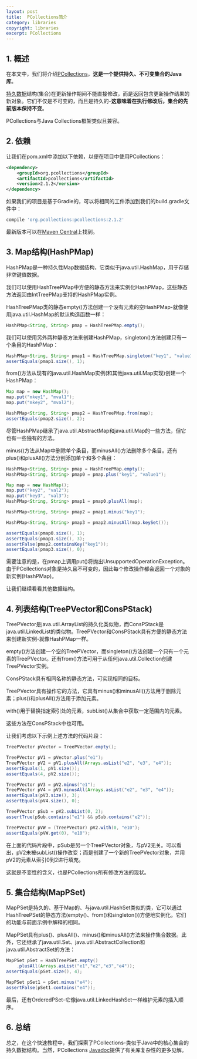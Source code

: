 ```yaml
---
layout: post
title:  PCollections简介
category: libraries
copyright: libraries
excerpt: PCollections
---
```


## 1. 概述

在本文中，我们将介绍[PCollections](https://github.com/hrldcpr/pcollections)，**这是一个提供持久、不可变集合的Java库**。

[持久数据](https://en.wikipedia.org/wiki/Persistent_data_structure)结构(集合)在更新操作期间不能直接修改，而是返回包含更新操作结果的新对象。它们不仅是不可变的，而且是持久的-**这意味着在执行修改后，集合的先前版本保持不变**。

PCollections与Java Collections框架类似且兼容。

## 2. 依赖

让我们在pom.xml中添加以下依赖，以便在项目中使用PCollections：

```xml
<dependency>
    <groupId>org.pcollections</groupId>
    <artifactId>pcollections</artifactId>
    <version>2.1.2</version>
</dependency>
```

如果我们的项目是基于Gradle的，可以将相同的工件添加到我们的build.gradle文件中：

```groovy
compile 'org.pcollections:pcollections:2.1.2'
```

最新版本可以在[Maven Central](https://mvnrepository.com/artifact/org.pcollections/pcollections)上找到。

## 3. Map结构(HashPMap)

HashPMap是一种持久性Map数据结构，它类似于java.util.HashMap，用于存储非空键值数据。

我们可以使用HashTreePMap中方便的静态方法来实例化HashPMap，这些静态方法返回由IntTreePMap支持的HashPMap实例。

HashTreePMap类的静态empty()方法创建一个没有元素的空HashPMap-就像使用java.util.HashMap的默认构造函数一样：

```java
HashPMap<String, String> pmap = HashTreePMap.empty();
```

我们可以使用另外两种静态方法来创建HashPMap，singleton()方法创建只有一个条目的HashPMap：

```java
HashPMap<String, String> pmap1 = HashTreePMap.singleton("key1", "value1");
assertEquals(pmap1.size(), 1);
```

from()方法从现有的java.util.HashMap实例(和其他java.util.Map实现)创建一个HashPMap：

```java
Map map = new HashMap();
map.put("mkey1", "mval1");
map.put("mkey2", "mval2");

HashPMap<String, String> pmap2 = HashTreePMap.from(map);
assertEquals(pmap2.size(), 2);
```

尽管HashPMap继承了java.util.AbstractMap和java.util.Map的一些方法，但它也有一些独有的方法。

minus()方法从Map中删除单个条目，而minusAll()方法删除多个条目。还有plus()和plusAll()方法分别添加单个和多个条目：

```java
HashPMap<String, String> pmap = HashTreePMap.empty();
HashPMap<String, String> pmap0 = pmap.plus("key1", "value1");

Map map = new HashMap();
map.put("key2", "val2");
map.put("key3", "val3");
HashPMap<String, String> pmap1 = pmap0.plusAll(map);

HashPMap<String, String> pmap2 = pmap1.minus("key1");

HashPMap<String, String> pmap3 = pmap2.minusAll(map.keySet());

assertEquals(pmap0.size(), 1);
assertEquals(pmap1.size(), 3);
assertFalse(pmap2.containsKey("key1"));
assertEquals(pmap3.size(), 0);
```

需要注意的是，在pmap上调用put()将抛出UnsupportedOperationException。由于PCollections对象是持久且不可变的，因此每个修改操作都会返回一个对象的新实例(HashPMap)。

让我们继续看看其他数据结构。

## 4. 列表结构(TreePVector和ConsPStack)

TreePVector是java.util.ArrayList的持久化类似物，而ConsPStack是java.util.LinkedList的类似物。TreePVector和ConsPStack具有方便的静态方法来创建新实例-就像HashPMap一样。

empty()方法创建一个空的TreePVector，而singleton()方法创建一个只有一个元素的TreePVector。还有from()方法可用于从任何java.util.Collection创建TreePVector实例。

ConsPStack具有相同名称的静态方法，可实现相同的目标。

TreePVector具有操作它的方法，它具有minus()和minusAll()方法用于删除元素；plus()和plusAll()方法用于添加元素。

with()用于替换指定索引处的元素，subList()从集合中获取一定范围内的元素。

这些方法在ConsPStack中也可用。

让我们考虑以下示例上述方法的代码片段：

```java
TreePVector pVector = TreePVector.empty();

TreePVector pV1 = pVector.plus("e1");
TreePVector pV2 = pV1.plusAll(Arrays.asList("e2", "e3", "e4"));
assertEquals(1, pV1.size());
assertEquals(4, pV2.size());

TreePVector pV3 = pV2.minus("e1");
TreePVector pV4 = pV3.minusAll(Arrays.asList("e2", "e3", "e4"));
assertEquals(pV3.size(), 3);
assertEquals(pV4.size(), 0);

TreePVector pSub = pV2.subList(0, 2);
assertTrue(pSub.contains("e1") && pSub.contains("e2"));

TreePVector pVW = (TreePVector) pV2.with(0, "e10");
assertEquals(pVW.get(0), "e10");
```

在上面的代码片段中，pSub是另一个TreePVector对象，与pV2无关。可以看出，pV2未被subList()操作改变；而是创建了一个新的TreePVector对象，并用pV2的元素从索引0到2进行填充。

这就是不变性的含义，也是PCollections所有修改方法的现状。

## 5. 集合结构(MapPSet)

MapPSet是持久的、基于Map的、与java.util.HashSet类似的类，它可以通过HashTreePSet的静态方法(empty()、from()和singleton())方便地实例化。它们的功能与前面示例中解释的相同。

MapPSet具有plus()、plusAll()、minus()和minusAll()方法来操作集合数据。此外，它还继承了java.util.Set、java.util.AbstractCollection和java.util.AbstractSet的方法：

```java
MapPSet pSet = HashTreePSet.empty()     
    .plusAll(Arrays.asList("e1","e2","e3","e4"));
assertEquals(pSet.size(), 4);

MapPSet pSet1 = pSet.minus("e4");
assertFalse(pSet1.contains("e4"));
```

最后，还有OrderedPSet–它像java.util.LinkedHashSet一样维护元素的插入顺序。

## 6. 总结

总之，在这个快速教程中，我们探索了PCollections-类似于Java中的核心集合的持久数据结构。当然，PCollections [Javadoc](http://www.javadoc.io/doc/org.pcollections/pcollections/2.1.2)提供了有关库复杂性的更多见解。